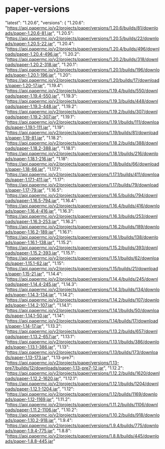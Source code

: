 # paper-versions
  "latest": "1.20.6",
  "versions": {
    "1.20.6": "https://api.papermc.io/v2/projects/paper/versions/1.20.6/builds/81/downloads/paper-1.20.6-81.jar",
    "1.20.5": "https://api.papermc.io/v2/projects/paper/versions/1.20.5/builds/22/downloads/paper-1.20.5-22.jar",
    "1.20.4": "https://api.papermc.io/v2/projects/paper/versions/1.20.4/builds/496/downloads/paper-1.20.4-496.jar",
    "1.20.2": "https://api.papermc.io/v2/projects/paper/versions/1.20.2/builds/318/downloads/paper-1.20.2-318.jar",
    "1.20.1": "https://api.papermc.io/v2/projects/paper/versions/1.20.1/builds/196/downloads/paper-1.20.1-196.jar",
    "1.20": "https://api.papermc.io/v2/projects/paper/versions/1.20/builds/17/downloads/paper-1.20-17.jar",
    "1.19.4": "https://api.papermc.io/v2/projects/paper/versions/1.19.4/builds/550/downloads/paper-1.19.4-550.jar",
    "1.19.3": "https://api.papermc.io/v2/projects/paper/versions/1.19.3/builds/448/downloads/paper-1.19.3-448.jar",
    "1.19.2": "https://api.papermc.io/v2/projects/paper/versions/1.19.2/builds/307/downloads/paper-1.19.2-307.jar",
    "1.19.1": "https://api.papermc.io/v2/projects/paper/versions/1.19.1/builds/111/downloads/paper-1.19.1-111.jar",
    "1.19": "https://api.papermc.io/v2/projects/paper/versions/1.19/builds/81/downloads/paper-1.19-81.jar",
    "1.18.2": "https://api.papermc.io/v2/projects/paper/versions/1.18.2/builds/388/downloads/paper-1.18.2-388.jar",
    "1.18.1": "https://api.papermc.io/v2/projects/paper/versions/1.18.1/builds/216/downloads/paper-1.18.1-216.jar",
    "1.18": "https://api.papermc.io/v2/projects/paper/versions/1.18/builds/66/downloads/paper-1.18-66.jar",
    "1.17.1": "https://api.papermc.io/v2/projects/paper/versions/1.17.1/builds/411/downloads/paper-1.17.1-411.jar",
    "1.17": "https://api.papermc.io/v2/projects/paper/versions/1.17/builds/79/downloads/paper-1.17-79.jar",
    "1.16.5": "https://api.papermc.io/v2/projects/paper/versions/1.16.5/builds/794/downloads/paper-1.16.5-794.jar",
    "1.16.4": "https://api.papermc.io/v2/projects/paper/versions/1.16.4/builds/416/downloads/paper-1.16.4-416.jar",
    "1.16.3": "https://api.papermc.io/v2/projects/paper/versions/1.16.3/builds/253/downloads/paper-1.16.3-253.jar",
    "1.16.2": "https://api.papermc.io/v2/projects/paper/versions/1.16.2/builds/189/downloads/paper-1.16.2-189.jar",
    "1.16.1": "https://api.papermc.io/v2/projects/paper/versions/1.16.1/builds/138/downloads/paper-1.16.1-138.jar",
    "1.15.2": "https://api.papermc.io/v2/projects/paper/versions/1.15.2/builds/393/downloads/paper-1.15.2-393.jar",
    "1.15.1": "https://api.papermc.io/v2/projects/paper/versions/1.15.1/builds/62/downloads/paper-1.15.1-62.jar",
    "1.15": "https://api.papermc.io/v2/projects/paper/versions/1.15/builds/21/downloads/paper-1.15-21.jar",
    "1.14.4": "https://api.papermc.io/v2/projects/paper/versions/1.14.4/builds/245/downloads/paper-1.14.4-245.jar",
    "1.14.3": "https://api.papermc.io/v2/projects/paper/versions/1.14.3/builds/134/downloads/paper-1.14.3-134.jar",
    "1.14.2": "https://api.papermc.io/v2/projects/paper/versions/1.14.2/builds/107/downloads/paper-1.14.2-107.jar",
    "1.14.1": "https://api.papermc.io/v2/projects/paper/versions/1.14.1/builds/50/downloads/paper-1.14.1-50.jar",
    "1.14": "https://api.papermc.io/v2/projects/paper/versions/1.14/builds/17/downloads/paper-1.14-17.jar",
    "1.13.2": "https://api.papermc.io/v2/projects/paper/versions/1.13.2/builds/657/downloads/paper-1.13.2-657.jar",
    "1.13.1": "https://api.papermc.io/v2/projects/paper/versions/1.13.1/builds/386/downloads/paper-1.13.1-386.jar",
    "1.13": "https://api.papermc.io/v2/projects/paper/versions/1.13/builds/173/downloads/paper-1.13-173.jar",
    "1.13-pre7": "https://api.papermc.io/v2/projects/paper/versions/1.13-pre7/builds/12/downloads/paper-1.13-pre7-12.jar",
    "1.12.2": "https://api.papermc.io/v2/projects/paper/versions/1.12.2/builds/1620/downloads/paper-1.12.2-1620.jar",
    "1.12.1": "https://api.papermc.io/v2/projects/paper/versions/1.12.1/builds/1204/downloads/paper-1.12.1-1204.jar",
    "1.12": "https://api.papermc.io/v2/projects/paper/versions/1.12/builds/1169/downloads/paper-1.12-1169.jar",
    "1.11.2": "https://api.papermc.io/v2/projects/paper/versions/1.11.2/builds/1106/downloads/paper-1.11.2-1106.jar",
    "1.10.2": "https://api.papermc.io/v2/projects/paper/versions/1.10.2/builds/918/downloads/paper-1.10.2-918.jar",
    "1.9.4": "https://api.papermc.io/v2/projects/paper/versions/1.9.4/builds/775/downloads/paper-1.9.4-775.jar",
    "1.8.8": "https://api.papermc.io/v2/projects/paper/versions/1.8.8/builds/445/downloads/paper-1.8.8-445.jar"
